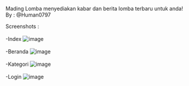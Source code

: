 Mading Lomba menyediakan kabar dan berita lomba terbaru untuk anda!
<br />
By : @Human0797
<br />

Screenshots :
<br />
<br />
-Index
![image](https://github.com/user-attachments/assets/b493f429-1bdd-4aba-91b2-16968858e17a)
<br />
<br />
-Beranda
![image](https://github.com/user-attachments/assets/f776c0bd-5bf0-442c-bf4d-e14e09adcef3)
<br />
<br />
-Kategori
![image](https://github.com/user-attachments/assets/ef625925-ca5c-4afa-8448-f0061367b846)
<br />
<br />
-Login
![image](https://github.com/user-attachments/assets/b19db8f4-0e5d-4068-b98e-12f9f59f2b28)
